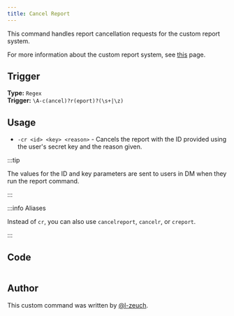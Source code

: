 ```yaml
---
title: Cancel Report
---
```


This command handles report cancellation requests for the custom report system.

For more information about the custom report system, see [this](overview) page.

## Trigger

**Type:** `Regex`<br />
**Trigger:** `\A-c(ancel)?r(eport)?(\s+|\z)`

## Usage

- `-cr <id> <key> <reason>` - Cancels the report with the ID provided using the user's secret key and the reason given.

:::tip

The values for the ID and key parameters are sent to users in DM when they run the report command.

:::

:::info Aliases

Instead of `cr`, you can also use `cancelreport`, `cancelr`, or `creport`.

:::

## Code

```go file=../../../../src/moderation/report_system/cancel_report.go.tmpl

```

## Author

This custom command was written by [@l-zeuch](https://github.com/l-zeuch).
